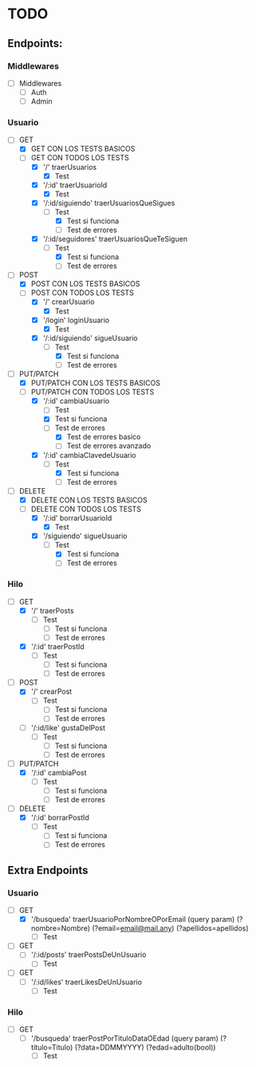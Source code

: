 
# TODO
## Endpoints:

### Middlewares
- [ ] Middlewares
  - [ ] Auth
  - [ ] Admin

### Usuario

- [ ] GET
  - [x] GET CON LOS TESTS BASICOS
  - [ ] GET CON TODOS LOS TESTS
    - [x] '/' traerUsuarios
      - [x] Test

    - [x] '/:id' traerUsuarioId
      - [x] Test

    - [x] '/:id/siguiendo' traerUsuariosQueSigues
      - [ ] Test
        - [x] Test si funciona
        - [ ] Test de errores

    - [x] '/:id/seguidores' traerUsuariosQueTeSiguen
      - [ ] Test
        - [x] Test si funciona
        - [ ] Test de errores

- [ ] POST
  - [x] POST CON LOS TESTS BASICOS
  - [ ] POST CON TODOS LOS TESTS
    - [x] '/' crearUsuario
      - [x] Test
   
    - [x] '/login' loginUsuario
      - [x] Test

    - [x] '/:id/siguiendo' sigueUsuario
      - [ ] Test
        - [x] Test si funciona
        - [ ] Test de errores

- [ ] PUT/PATCH
  - [x] PUT/PATCH CON LOS TESTS BASICOS
  - [ ] PUT/PATCH CON TODOS LOS TESTS
    - [x] '/:id' cambiaUsuario
      - [ ] Test
      <!-- TODO: Checkear si cuando se cambia el usuario se cambia las mensiones de el en los otros usuarios  (Creo que es con el Query Update multi https://mongoosejs.com/docs/api.html#query_Query-update)-->
        - [x] Test si funciona
        - [ ] Test de errores
          - [x] Test de errores basico
          - [ ] Test de errores avanzado

    - [x] '/:id' cambiaClavedeUsuario
      - [ ] Test
        - [x] Test si funciona
        - [ ] Test de errores

- [ ] DELETE
  - [x] DELETE CON LOS TESTS BASICOS
  - [ ] DELETE CON TODOS LOS TESTS
    - [x] '/:id' borrarUsuarioId
      <!-- TODO: Checkear si cuando se borra el usuario se borra las mensiones de el en los otros usuarios -->
      - [x] Test

    - [x] '/siguiendo' sigueUsuario
      - [ ] Test
        - [x] Test si funciona
        - [ ] Test de errores

### Hilo
- [ ] GET
  - [x] '/' traerPosts
    - [ ] Test
      - [ ] Test si funciona
      - [ ] Test de errores

  - [x] '/:id' traerPostId
    - [ ] Test
      - [ ] Test si funciona
      - [ ] Test de errores

- [ ] POST
  - [x] '/' crearPost
    - [ ] Test
      - [ ] Test si funciona
      - [ ] Test de errores
  
  - [ ] '/:id/like' gustaDelPost
    - [ ] Test
      - [ ] Test si funciona
      - [ ] Test de errores 

- [ ] PUT/PATCH
  - [x] '/:id' cambiaPost
    - [ ] Test
      - [ ] Test si funciona
      - [ ] Test de errores

- [ ] DELETE
  - [x] '/:id' borrarPostId
    - [ ] Test
      - [ ] Test si funciona
      - [ ] Test de errores

## Extra Endpoints
### Usuario

- [ ] GET
  - [x] '/busqueda' traerUsuarioPorNombreOPorEmail (query param) (?nombre=Nombre) (?email=email@mail.any) (?apellidos=apellidos)
    - [ ] Test

- [ ] GET
  - [ ] '/:id/posts' traerPostsDeUnUsuario
    - [ ] Test

- [ ] GET
  - [ ] '/:id/likes' traerLikesDeUnUsuario
    - [ ] Test

### Hilo

- [ ] GET
  - [ ] '/busqueda' traerPostPorTituloDataOEdad (query param) (?titulo=Titulo) (?data=DDMMYYYY) (?edad=adulto(bool))
    - [ ] Test
